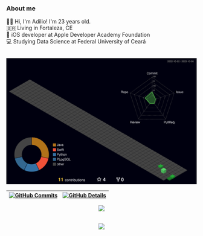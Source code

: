 ### About me

🧑🏽 Hi, I'm Adilio! I'm 23 years old.\
🇧🇷 Living in Fortaleza, CE\
📱 iOS developer at Apple Developer Academy Foundation\
💻 Studying Data Science at Federal University of Ceará


##
 
 ![Status](./profile-3d-contrib/profile-night-green.svg)
  

  
 | [![GitHub Commits](http://github-profile-summary-cards.vercel.app/api/cards/productive-time?username=adiliojf&theme=dracula)](https://github.com/vn7n24fzkq/github-profile-summary-cards) | [![GitHub Details](http://github-profile-summary-cards.vercel.app/api/cards/profile-details?username=adiliojf&theme=dracula)](https://github.com/vn7n24fzkq/github-profile-summary-cards) |  
 | ----------- | ----------- |




 
  <div align="center" >
<a href="https://skillicons.dev"   >
  <img src="https://skillicons.dev/icons?i=git,java,swift,spring,docker,figma,github,linux,postman,postgres,discord,linkedin,vscode,visualstudio,py,matlab,mysql,heroku,eclipse,cpp,c,r&theme=dark&perline=11" />
</a>
  <br />

  </div>

 
##
   <div align="center" >
     <img src="https://github-profile-trophy.vercel.app/?username=adiliojf&row=1&column=6&theme=dracula&margin-w=15&margin-h=15"/>
  </div>
